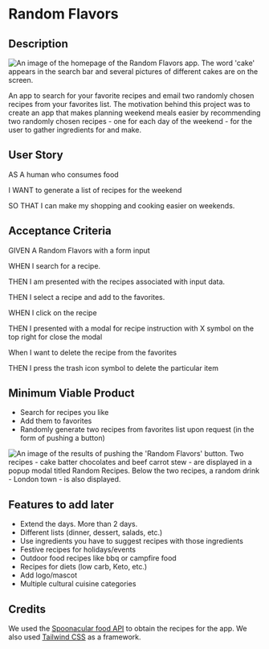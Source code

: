 # Random Flavors

## Description

![An image of the homepage of the Random Flavors app. The word 'cake' appears in the search bar and several pictures of different cakes are on the screen.](./docs/assets/randomrecipes_preview)

An app to search for your favorite recipes and email two randomly chosen recipes from your favorites list. The motivation behind this project was to create an app that makes planning weekend meals easier by recommending two randomly chosen recipes - one for each day of the weekend - for the user to gather ingredients for and make.

## User Story
AS A human who consumes food 

I WANT to generate a list of recipes for the weekend

SO THAT I can make my shopping and cooking easier on weekends.

## Acceptance Criteria

GIVEN A Random Flavors with a form input

WHEN I search for a recipe.

THEN I am presented with the recipes associated with input data.

THEN I select a recipe and add to the favorites.

WHEN I click on the recipe 

THEN I presented with a modal for recipe instruction with X   symbol on the top right  for close the modal

When I want to delete the recipe from the favorites

THEN I press the trash icon symbol to delete the particular item

## Minimum Viable Product
- Search for recipes you like
- Add them to favorites 
- Randomly generate two recipes from favorites list upon request (in the form of pushing a button)

![An image of the results of pushing the 'Random Flavors' button. Two recipes - cake batter chocolates and beef carrot stew - are displayed in a popup modal titled Random Recipes. Below the two recipes, a random drink - London town - is also displayed.](./docs/assets/randomrecipes_preview2)

## Features to add later
- Extend the days. More than 2 days.
- Different lists (dinner, dessert, salads, etc.)
- Use ingredients you have to suggest recipes with those ingredients
- Festive recipes for holidays/events
- Outdoor food recipes like bbq or campfire food 
- Recipes for diets (low carb, Keto, etc.)
- Add logo/mascot
- Multiple cultural cuisine categories

## Credits
We used the [Spoonacular food API](https://spoonacular.com/food-api) to obtain the recipes for the app. We also used [Tailwind CSS](https://tailwindcss.com/) as a framework.
